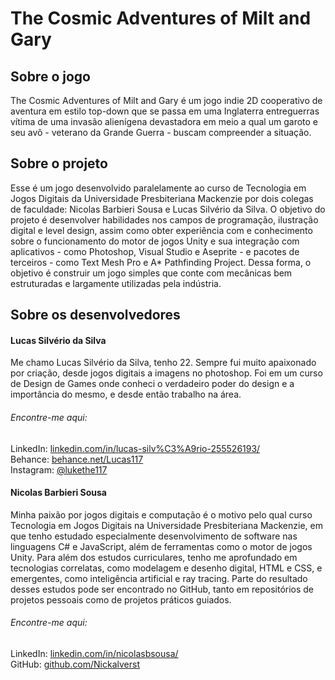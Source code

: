 # The Cosmic Adventures of Milt and Gary
## Sobre o jogo
The Cosmic Adventures of Milt and Gary é um jogo indie 2D cooperativo de aventura em estilo top-down que se passa em uma Inglaterra entreguerras vítima de uma invasão alienígena devastadora em meio a qual um garoto e seu avô - veterano da Grande Guerra - buscam compreender a situação.

## Sobre o projeto
Esse é um jogo desenvolvido paralelamente ao curso de Tecnologia em Jogos Digitais da Universidade Presbiteriana Mackenzie por dois colegas de faculdade: Nicolas Barbieri Sousa e Lucas Silvério da Silva. O objetivo do projeto é desenvolver habilidades nos campos de programação, ilustração digital e level design, assim como obter experiência com e conhecimento sobre o funcionamento do motor de jogos Unity e sua integração com aplicativos - como Photoshop, Visual Studio e Aseprite - e pacotes de terceiros - como Text Mesh Pro e A* Pathfinding Project. Dessa forma, o objetivo é construir um jogo simples que conte com mecânicas bem estruturadas e largamente utilizadas pela indústria.
## Sobre os desenvolvedores
#### Lucas Silvério da Silva
Me chamo Lucas Silvério da Silva, tenho 22. Sempre fui muito apaixonado por criação, desde jogos digitais a imagens no photoshop. Foi em um curso de Design de Games onde conheci o verdadeiro poder do design e a importância do mesmo, e desde então trabalho na área.
###### Encontre-me aqui:
LinkedIn: [linkedin.com/in/lucas-silv%C3%A9rio-255526193/](https://www.linkedin.com/in/lucas-silv%C3%A9rio-255526193/ "linkedin.com/in/lucas-silv%C3%A9rio-255526193/")
<br/>Behance: [behance.net/Lucas117](https://www.behance.net/Lucas117 "behance.net/Lucas117")
<br/>Instagram: [@lukethe117](https://www.instagram.com/lukethe117/ "instagram.com/lukethe117/")
#### Nicolas Barbieri Sousa
Minha paixão por jogos digitais e computação é o motivo pelo qual curso Tecnologia em Jogos Digitais na Universidade Presbiteriana Mackenzie, em que tenho estudado especialmente desenvolvimento de software nas linguagens C# e JavaScript, além de ferramentas como o motor de jogos Unity. Para além dos estudos curriculares, tenho me aprofundado em tecnologias correlatas, como modelagem e desenho digital, HTML e CSS, e emergentes, como inteligência artificial e ray tracing. Parte do resultado desses estudos pode ser encontrado no GitHub, tanto em repositórios de projetos pessoais como de projetos práticos guiados.
###### Encontre-me aqui:
LinkedIn: [linkedin.com/in/nicolasbsousa/](https://www.linkedin.com/in/nicolasbsousa/ "linkedin.com/in/nicolasbsousa/")
<br/>GitHub: [github.com/Nickalverst](https://www.github.com/Nickalverst "github.com/Nickalverst")
